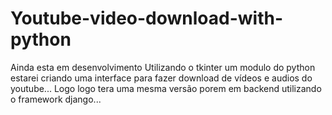# Youtube-video-download-with-python
 
Ainda esta em desenvolvimento
Utilizando o tkinter um modulo do python estarei criando uma interface para fazer download de vídeos e audios do youtube...
Logo logo tera uma mesma versão porem em backend utilizando o framework django...
